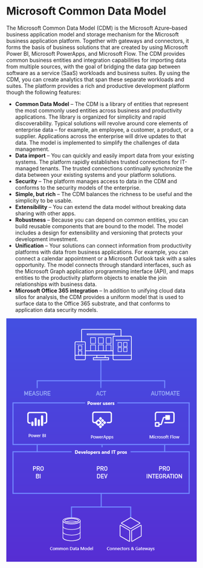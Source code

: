 # Microsoft Common Data Model

The Microsoft Common Data Model (CDM) is the Microsoft Azure–based business application model and storage mechanism for the Microsoft business application platform. Together with gateways and connectors, it forms the basis of business solutions that are created by using Microsoft Power BI, Microsoft PowerApps, and Microsoft Flow. The CDM provides common business entities and integration capabilities for importing data from multiple sources, with the goal of bridging the data gap between software as a service (SaaS) workloads and business suites. By using the CDM, you can create analytics that span these separate workloads and suites. The platform provides a rich and productive development platform though the following features: 

* __Common Data Model__ – The CDM is a library of entities that represent the most commonly used entities across business and productivity applications. The library is organized for simplicity and rapid discoverability. Typical solutions will revolve around core elements of enterprise data – for example, an employee, a customer, a product, or a supplier. Applications across the enterprise will drive updates to that data. The model is implemented to simplify the challenges of data management.
* __Data import__ – You can quickly and easily import data from your existing systems. The platform rapidly establishes trusted connections for IT-managed tenants. The trusted connections continually synchronize the data between your existing systems and your platform solutions.
* __Security__ – The platform manages access to data in the CDM and conforms to the security models of the
enterprise.
* __Simple, but rich__ – The CDM balances the richness to be useful and the simplicity to be usable. 
* __Extensibility__ – You can extend the data model without breaking data sharing with other apps. 
* __Robustness__ – Because you can depend on common entities, you can build reusable components that are bound to the model. The model includes a design for extensibility and versioning that protects your development investment.
* __Unification__ – Your solutions can connect information from productivity platforms with data from business applications. For example, you can connect a calendar appointment or a Microsoft Outlook task with a sales opportunity. The model connects through standard interfaces, such as the Microsoft Graph application programming interface (API), and maps entities to the productivity platform objects to enable the join relationships with business data.
* __Microsoft Office 365 integration__ – In addition to unifying cloud data silos for analysis, the CDM provides a uniform model that is used to surface data to the Office 365 substrate, and that conforms to application data security models.

![Architecture diagram of Microsoft business application platform](/entity-reference/media/microsoft-business-application-platform.png "Microsoft business application platform")
